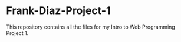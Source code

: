 # Frank-Diaz-Project-1
This repository contains all the files for my Intro to Web Programming Project 1.

